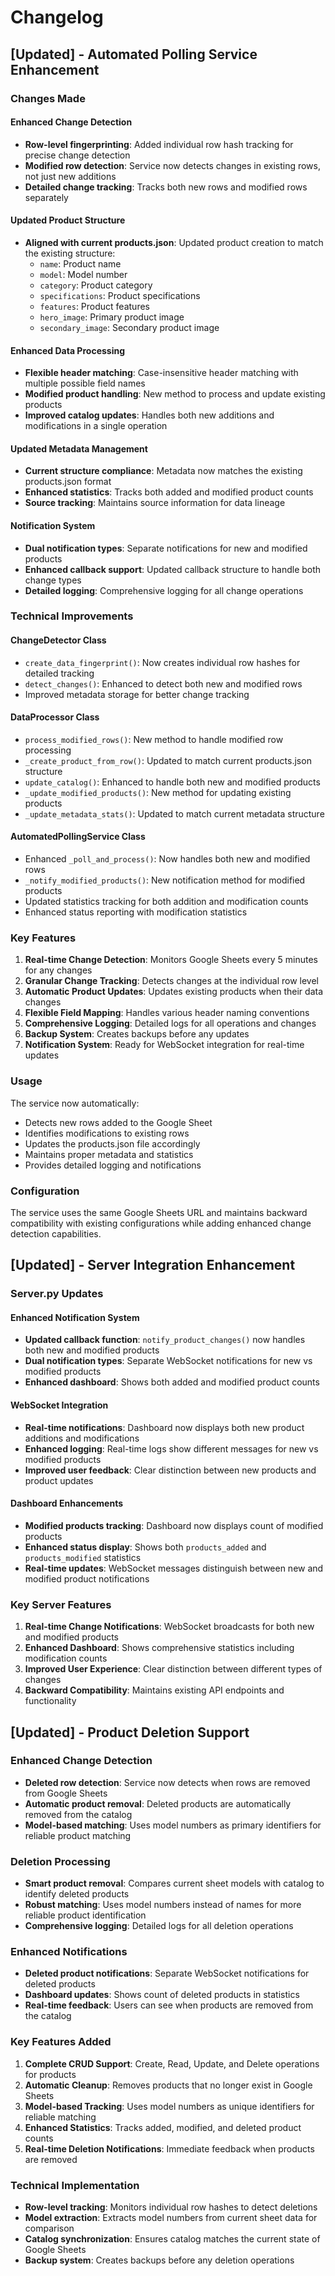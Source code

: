 # Changelog

## [Updated] - Automated Polling Service Enhancement

### Changes Made

#### Enhanced Change Detection
- **Row-level fingerprinting**: Added individual row hash tracking for precise change detection
- **Modified row detection**: Service now detects changes in existing rows, not just new additions
- **Detailed change tracking**: Tracks both new rows and modified rows separately

#### Updated Product Structure
- **Aligned with current products.json**: Updated product creation to match the existing structure:
  - `name`: Product name
  - `model`: Model number
  - `category`: Product category
  - `specifications`: Product specifications
  - `features`: Product features
  - `hero_image`: Primary product image
  - `secondary_image`: Secondary product image

#### Enhanced Data Processing
- **Flexible header matching**: Case-insensitive header matching with multiple possible field names
- **Modified product handling**: New method to process and update existing products
- **Improved catalog updates**: Handles both new additions and modifications in a single operation

#### Updated Metadata Management
- **Current structure compliance**: Metadata now matches the existing products.json format
- **Enhanced statistics**: Tracks both added and modified product counts
- **Source tracking**: Maintains source information for data lineage

#### Notification System
- **Dual notification types**: Separate notifications for new and modified products
- **Enhanced callback support**: Updated callback structure to handle both change types
- **Detailed logging**: Comprehensive logging for all change operations

### Technical Improvements

#### ChangeDetector Class
- `create_data_fingerprint()`: Now creates individual row hashes for detailed tracking
- `detect_changes()`: Enhanced to detect both new and modified rows
- Improved metadata storage for better change tracking

#### DataProcessor Class
- `process_modified_rows()`: New method to handle modified row processing
- `_create_product_from_row()`: Updated to match current products.json structure
- `update_catalog()`: Enhanced to handle both new and modified products
- `_update_modified_products()`: New method for updating existing products
- `_update_metadata_stats()`: Updated to match current metadata structure

#### AutomatedPollingService Class
- Enhanced `_poll_and_process()`: Now handles both new and modified rows
- `_notify_modified_products()`: New notification method for modified products
- Updated statistics tracking for both addition and modification counts
- Enhanced status reporting with modification statistics

### Key Features

1. **Real-time Change Detection**: Monitors Google Sheets every 5 minutes for any changes
2. **Granular Change Tracking**: Detects changes at the individual row level
3. **Automatic Product Updates**: Updates existing products when their data changes
4. **Flexible Field Mapping**: Handles various header naming conventions
5. **Comprehensive Logging**: Detailed logs for all operations and changes
6. **Backup System**: Creates backups before any updates
7. **Notification System**: Ready for WebSocket integration for real-time updates

### Usage

The service now automatically:
- Detects new rows added to the Google Sheet
- Identifies modifications to existing rows
- Updates the products.json file accordingly
- Maintains proper metadata and statistics
- Provides detailed logging and notifications

### Configuration

The service uses the same Google Sheets URL and maintains backward compatibility with existing configurations while adding enhanced change detection capabilities.

## [Updated] - Server Integration Enhancement

### Server.py Updates

#### Enhanced Notification System
- **Updated callback function**: `notify_product_changes()` now handles both new and modified products
- **Dual notification types**: Separate WebSocket notifications for new vs modified products
- **Enhanced dashboard**: Shows both added and modified product counts

#### WebSocket Integration
- **Real-time notifications**: Dashboard now displays both new product additions and modifications
- **Enhanced logging**: Real-time logs show different messages for new vs modified products
- **Improved user feedback**: Clear distinction between new products and product updates

#### Dashboard Enhancements
- **Modified products tracking**: Dashboard now displays count of modified products
- **Enhanced status display**: Shows both `products_added` and `products_modified` statistics
- **Real-time updates**: WebSocket messages distinguish between new and modified product notifications

### Key Server Features

1. **Real-time Change Notifications**: WebSocket broadcasts for both new and modified products
2. **Enhanced Dashboard**: Shows comprehensive statistics including modification counts
3. **Improved User Experience**: Clear distinction between different types of changes
4. **Backward Compatibility**: Maintains existing API endpoints and functionality

## [Updated] - Product Deletion Support

### Enhanced Change Detection
- **Deleted row detection**: Service now detects when rows are removed from Google Sheets
- **Automatic product removal**: Deleted products are automatically removed from the catalog
- **Model-based matching**: Uses model numbers as primary identifiers for reliable product matching

### Deletion Processing
- **Smart product removal**: Compares current sheet models with catalog to identify deleted products
- **Robust matching**: Uses model numbers instead of names for more reliable product identification
- **Comprehensive logging**: Detailed logs for all deletion operations

### Enhanced Notifications
- **Deleted product notifications**: Separate WebSocket notifications for deleted products
- **Dashboard updates**: Shows count of deleted products in statistics
- **Real-time feedback**: Users can see when products are removed from the catalog

### Key Features Added

1. **Complete CRUD Support**: Create, Read, Update, and Delete operations for products
2. **Automatic Cleanup**: Removes products that no longer exist in Google Sheets
3. **Model-based Tracking**: Uses model numbers as unique identifiers for reliable matching
4. **Enhanced Statistics**: Tracks added, modified, and deleted product counts
5. **Real-time Deletion Notifications**: Immediate feedback when products are removed

### Technical Implementation

- **Row-level tracking**: Monitors individual row hashes to detect deletions
- **Model extraction**: Extracts model numbers from current sheet data for comparison
- **Catalog synchronization**: Ensures catalog matches the current state of Google Sheets
- **Backup system**: Creates backups before any deletion operations
